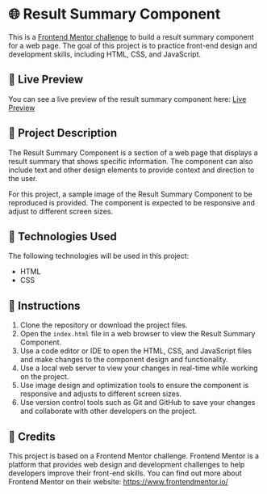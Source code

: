 # 🌐 Result Summary Component

This is a [Frontend Mentor challenge](https://www.frontendmentor.io/) to build a result summary component for a web page. The goal of this project is to practice front-end design and development skills, including HTML, CSS, and JavaScript.


## 🔗 Live Preview

You can see a live preview of the result summary component here: [Live Preview](https://rivasjoaquin02.github.io/result-summary-component/)

## 📝 Project Description

The Result Summary Component is a section of a web page that displays a result summary that shows specific information. The component can also include text and other design elements to provide context and direction to the user.

For this project, a sample image of the Result Summary Component to be reproduced is provided. The component is expected to be responsive and adjust to different screen sizes.

## 🚀 Technologies Used

The following technologies will be used in this project:

- HTML
- CSS

## 📌 Instructions

1. Clone the repository or download the project files.
2. Open the `index.html` file in a web browser to view the Result Summary Component.
3. Use a code editor or IDE to open the HTML, CSS, and JavaScript files and make changes to the component design and functionality.
4. Use a local web server to view your changes in real-time while working on the project.
5. Use image design and optimization tools to ensure the component is responsive and adjusts to different screen sizes.
6. Use version control tools such as Git and GitHub to save your changes and collaborate with other developers on the project.


## 🙏 Credits

This project is based on a Frontend Mentor challenge. Frontend Mentor is a platform that provides web design and development challenges to help developers improve their front-end skills. You can find out more about Frontend Mentor on their website: https://www.frontendmentor.io/